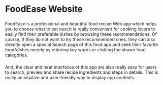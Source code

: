 # FoodEase Website


###
FoodEase is a professional and beautiful food recipe Web app which helps you to choose what to eat next.It is really convenient for cooking lovers to easily find their preferable dishes by browsing these recommendations. Of course, if they do not want to try these recommended ones, they can also directly open a special Search page of this food app and seek their favorite food/dishes merely by entering key words or clicking the shown food categories.
###
###
And, the clear and neat interfaces of this app are also really easy for users to search, preview and share recipe ingredients and steps in details. This is really an intuitive and user-friendly way to display app contents.
###
